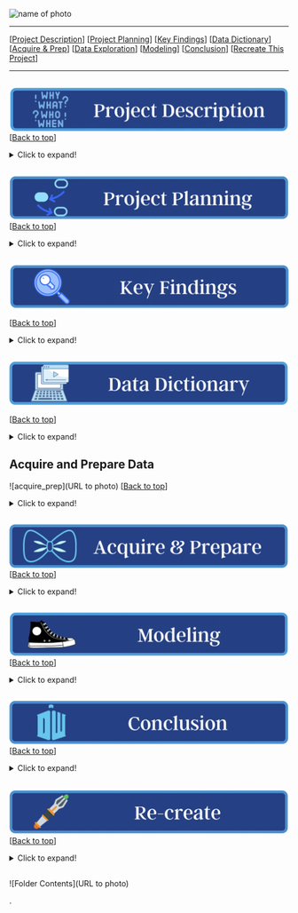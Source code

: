 <a name="top"></a>
![name of photo](url_to_photo)

***
[[Project Description](#project_description)]
[[Project Planning](#planning)]
[[Key Findings](#findings)]
[[Data Dictionary](#dictionary)]
[[Acquire & Prep](#acquire_and_prep)]
[[Data Exploration](#explore)]
[[Modeling](#model)]
[[Conclusion](#conclusion)]
[[Recreate This Project](#recreate)]
___


## <a name="project_description"></a> 
![desc](https://github.com/CaitlynCarney/coding_language_prediction/blob/main/photos/for_readme/project_desc.png?raw=true)
[[Back to top](#top)]

<details>
  <summary>Click to expand!</summary>

### Description
- 

### Goals
- 
    
### Where did you get the data?
- 

Project Name: ___

explain the project for resume
    

</details>
    
    
## <a name="planning"></a>
![plan](https://github.com/CaitlynCarney/coding_language_prediction/blob/main/photos/for_readme/project_plan.png?raw=true)
[[Back to top](#top)]

<details>
  <summary>Click to expand!</summary>

### Projet Outline:
    
- Acquisiton of data
- Prepare and clean data with python - Jupyter Labs
    - Drop
    - Rename
    - Create
    - Dummies
    - Etc.
- Explore data:
    - What are the features?
    - Null values:
        - Are the fixable or should they just be deleted.
    - Categorical or continuous values.
    - Make graphs that show:
        - At least 2.
- Run statistical analysis:
    - At least 2.
- Modeling:
    - Make multiple models.
    - Pick best model.
    - Test Data.
    - Conclude results.
        
### Hypothesis
- 

### Target variable
- 

</details>

    
## <a name="findings"></a>
![find](https://github.com/CaitlynCarney/coding_language_prediction/blob/main/photos/for_readme/key_findings.png?raw=true)

[[Back to top](#top)]

<details>
  <summary>Click to expand!</summary>

### Explore:
- 
    
    
### Stats
- Stat Test 1: 
    - which test:
        - reject of accept null

            
- Stat Test 2: 
    - which test:
        - reject of accept null
    

### Modeling:
- Baseline:
    - 
- Models Made:
    - 
- Best Model:
    - 
- Model testing:
    - 
- Performance:
    - 

***

    
</details>

## <a name="dictionary"></a> 
![dict](https://github.com/CaitlynCarney/coding_language_prediction/blob/main/photos/for_readme/data_dict.png?raw=true)

[[Back to top](#top)]

<details>
  <summary>Click to expand!</summary>

### Data Used
    
| Attribute | Definition | Data Type |
| ----- | ----- | ----- | 
| Attribute | Definition | Data Type |
| Attribute | Definition | Data Type |
| Attribute | Definition | Data Type |
  
    
\*  Indicates the target feature in this Zillow data.

***
</details>

## <a name="acquire_and_prep"></a> Acquire and Prepare Data
![acquire_prep](URL to photo)
[[Back to top](#top)]

<details>
  <summary>Click to expand!</summary>

### Acquire Data:
- 
    
### Prepare Data
- 

***

</details>



## <a name="explore"></a> 
![dict](https://github.com/CaitlynCarney/coding_language_prediction/blob/main/photos/for_readme/acquire_prepare.png?raw=true)
[[Back to top](#top)]

<details>
  <summary>Click to expand!</summary>
    
- wrangle.py 

### Findings:
- 

***

</details>    


## <a name="model"></a> 
![model](https://github.com/CaitlynCarney/coding_language_prediction/blob/main/photos/for_readme/model.png?raw=true)
[[Back to top](#top)]
<details>
  <summary>Click to expand!</summary>

Summary of modeling choices...
        
### Models and R<sup>2</sup> Values:
- 

### Baseline Accuracy  
- 
    
### Model
Model Accuracy:  
    
### Model
Model Accuracy:  


## Selecting the Best Model:

- 
    
### Use Table below as a template for all Modeling results for easy comparison:

| Model | Accuracy with Train | Accuracy with Validate | Accuracy with Test|
| ---- | ----| ---- | ---- |
| Model | Accuracy with Train | Accuracy with Validate | Accuracy with Test|
| Model | Accuracy with Train | Accuracy with Validate | Accuracy with Test|


- Why did I choose this model?
    - 

## Testing the Model

- Model Testing Results
     - 


***

</details>  

## <a name="conclusion"></a> 
![conclusion](https://github.com/CaitlynCarney/coding_language_prediction/blob/main/photos/for_readme/conc.png?raw=true)
[[Back to top](#top)]
<details>
  <summary>Click to expand!</summary>

I found....

With further time...

I recommend...


</details>  


## <a name="Recreate This Project"></a>
![recreate](https://github.com/CaitlynCarney/coding_language_prediction/blob/main/photos/for_readme/re-create.png?raw=true)
[[Back to top](#top)]

<details>
  <summary>Click to expand!</summary>

### 1. Getting started

    
Good luck I hope you enjoy your project!

</details>
    


## 

![Folder Contents](URL to photo)


>>>>>>>>>>>>>>>
.
